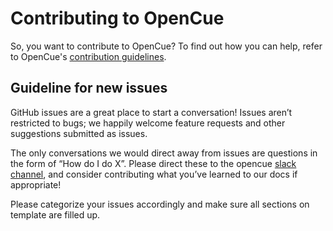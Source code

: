 # Contributing to OpenCue

So, you want to contribute to OpenCue? To find out how you can help, refer to OpenCue's
[contribution guidelines](https://www.opencue.io/contributing/opencue/contributing/).

## Guideline for new issues
GitHub issues are a great place to start a conversation! Issues aren’t restricted to bugs; we happily welcome feature requests and other suggestions submitted as issues. 

The only conversations we would direct away from issues are questions in the form of “How do I do X”. Please direct these to the opencue [slack channel](https://academysoftwarefdn.slack.com/archives/CMFPXV39Q), and consider contributing what you’ve learned to our docs if appropriate! 

Please categorize your issues accordingly and make sure all sections on template are filled up. 


